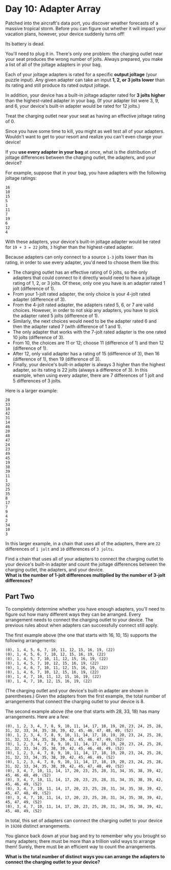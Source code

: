 # Day 10: Adapter Array

Patched into the aircraft's data port, you discover weather forecasts of a
massive tropical storm. Before you can figure out whether it will
impact your vacation plans, however, your device suddenly turns off!

Its battery is dead.

You'll need to plug it in. There's only one problem: the charging outlet
near your seat produces the wrong number of jolts. Always prepared,
you make a list of all of the joltage adapters in your bag.

Each of your joltage adapters is rated for a specific **output joltage**
(your puzzle input). Any given adapter can take an input **1, 2,
or 3 jolts lower** than its rating and still produce its rated output joltage.

In addition, your device has a built-in joltage adapter rated for
**3 jolts higher** than the highest-rated adapter in your bag.
(If your adapter list were 3, 9, and 6, your device's built-in adapter
would be rated for 12 jolts.)

Treat the charging outlet near your seat as having an effective
joltage rating of 0.

Since you have some time to kill, you might as well test
all of your adapters. Wouldn't want to get to your resort and realize
you can't even charge your device!

If you **use every adapter in your bag** at once, what is the distribution
of joltage differences between the charging outlet, the adapters,
and your device?

For example, suppose that in your bag, you have adapters with the
following joltage ratings:

    16
    10
    15
    5
    1
    11
    7
    19
    6
    12
    4

With these adapters, your device's built-in joltage adapter would be rated
for `19 + 3 = 22` jolts, `3` higher than the highest-rated adapter.

Because adapters can only connect to a source `1-3` jolts lower than its rating,
in order to use every adapter, you'd need to choose them like this:

- The charging outlet has an effective rating of 0 jolts, so the only adapters
that could connect to it directly would need to have a joltage rating of
1, 2, or 3 jolts. Of these, only one you have is an adapter rated 1 jolt
(difference of 1).
- From your 1-jolt rated adapter, the only choice is your 4-jolt rated adapter
(difference of 3).
- From the 4-jolt rated adapter, the adapters rated 5, 6, or 7 are valid choices.
However, in order to not skip any adapters, you have to pick the adapter rated
5 jolts (difference of 1).
- Similarly, the next choices would need to be the adapter rated 6 and then
the adapter rated 7 (with difference of 1 and 1).
- The only adapter that works with the 7-jolt rated adapter is the one rated
10 jolts (difference of 3).
- From 10, the choices are 11 or 12; choose 11 (difference of 1)
and then 12 (difference of 1).
- After 12, only valid adapter has a rating of 15 (difference of 3),
then 16 (difference of 1), then 19 (difference of 3).
- Finally, your device's built-in adapter is always 3 higher than
the highest adapter, so its rating is 22 jolts (always a difference of 3).
In this example, when using every adapter, there are 7 differences of 1 jolt
and 5 differences of 3 jolts.

Here is a larger example:

    28
    33
    18
    42
    31
    14
    46
    20
    48
    47
    24
    23
    49
    45
    19
    38
    39
    11
    1
    32
    25
    35
    8
    17
    7
    9
    4
    2
    34
    10
    3

In this larger example, in a chain that uses all of the adapters,
there are `22` differences of `1 jolt` and `10` differences of `3 jolts`.

Find a chain that uses all of your adapters to connect the
charging outlet to your device's built-in adapter and
count the joltage differences between the charging outlet,
the adapters, and your device.  
**What is the number of
1-jolt differences multiplied by the number of 3-jolt differences?**

## Part Two

To completely determine whether you have enough adapters,
you'll need to figure out how many different ways they can be arranged.
Every arrangement needs to connect the charging outlet to your device.
The previous rules about when adapters can successfully connect still apply.

The first example above (the one that starts with 16, 10, 15)
supports the following arrangements:

    (0), 1, 4, 5, 6, 7, 10, 11, 12, 15, 16, 19, (22)
    (0), 1, 4, 5, 6, 7, 10, 12, 15, 16, 19, (22)
    (0), 1, 4, 5, 7, 10, 11, 12, 15, 16, 19, (22)
    (0), 1, 4, 5, 7, 10, 12, 15, 16, 19, (22)
    (0), 1, 4, 6, 7, 10, 11, 12, 15, 16, 19, (22)
    (0), 1, 4, 6, 7, 10, 12, 15, 16, 19, (22)
    (0), 1, 4, 7, 10, 11, 12, 15, 16, 19, (22)
    (0), 1, 4, 7, 10, 12, 15, 16, 19, (22)

(The charging outlet and your device's built-in adapter are shown in parentheses.)
Given the adapters from the first example, the total number of arrangements
that connect the charging outlet to your device is 8.

The second example above (the one that starts with 28, 33, 18)
has many arrangements. Here are a few:

    (0), 1, 2, 3, 4, 7, 8, 9, 10, 11, 14, 17, 18, 19, 20, 23, 24, 25, 28, 31, 32, 33, 34, 35, 38, 39, 42, 45, 46, 47, 48, 49, (52)
    (0), 1, 2, 3, 4, 7, 8, 9, 10, 11, 14, 17, 18, 19, 20, 23, 24, 25, 28, 31, 32, 33, 34, 35, 38, 39, 42, 45, 46, 47, 49, (52)
    (0), 1, 2, 3, 4, 7, 8, 9, 10, 11, 14, 17, 18, 19, 20, 23, 24, 25, 28, 31, 32, 33, 34, 35, 38, 39, 42, 45, 46, 48, 49, (52)
    (0), 1, 2, 3, 4, 7, 8, 9, 10, 11, 14, 17, 18, 19, 20, 23, 24, 25, 28, 31, 32, 33, 34, 35, 38, 39, 42, 45, 46, 49, (52)
    (0), 1, 2, 3, 4, 7, 8, 9, 10, 11, 14, 17, 18, 19, 20, 23, 24, 25, 28, 31, 32, 33, 34, 35, 38, 39, 42, 45, 47, 48, 49, (52)
    (0), 3, 4, 7, 10, 11, 14, 17, 20, 23, 25, 28, 31, 34, 35, 38, 39, 42, 45, 46, 48, 49, (52)
    (0), 3, 4, 7, 10, 11, 14, 17, 20, 23, 25, 28, 31, 34, 35, 38, 39, 42, 45, 46, 49, (52)
    (0), 3, 4, 7, 10, 11, 14, 17, 20, 23, 25, 28, 31, 34, 35, 38, 39, 42, 45, 47, 48, 49, (52)
    (0), 3, 4, 7, 10, 11, 14, 17, 20, 23, 25, 28, 31, 34, 35, 38, 39, 42, 45, 47, 49, (52)
    (0), 3, 4, 7, 10, 11, 14, 17, 20, 23, 25, 28, 31, 34, 35, 38, 39, 42, 45, 48, 49, (52)

In total, this set of adapters can connect the charging outlet to your device
in `19208` distinct arrangements.

You glance back down at your bag and try to remember why you brought so
many adapters; there must be more than a trillion valid ways to arrange them!
Surely, there must be an efficient way to count the arrangements.

**What is the total number of distinct ways you can arrange the adapters
to connect the charging outlet to your device?**